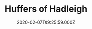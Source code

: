 ---
date: 2020-02-07T09:25:59.000Z
title: Huffers of Hadleigh
latitude: 52.044768970680046
longitude: 0.9528065517153052
category: checkin
---